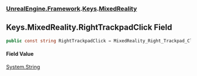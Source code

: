 ### [UnrealEngine.Framework](UnrealEngine_Framework.md 'UnrealEngine.Framework').[Keys](Keys.md 'UnrealEngine.Framework.Keys').[MixedReality](Keys_MixedReality.md 'UnrealEngine.Framework.Keys.MixedReality')
## Keys.MixedReality.RightTrackpadClick Field
```csharp
public const string RightTrackpadClick = MixedReality_Right_Trackpad_Click;
```
#### Field Value
[System.String](https://docs.microsoft.com/en-us/dotnet/api/System.String 'System.String')
